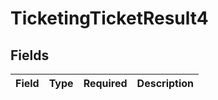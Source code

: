 # TicketingTicketResult4


## Fields

| Field       | Type        | Required    | Description |
| ----------- | ----------- | ----------- | ----------- |